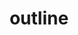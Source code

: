 ---
title: "outline"
description: "Sets a line outside of the element's border."
category: css
keywords: 
last_test_date: "2022-03-17"
test_url: "/tests/css-outline.html"
test_results_url: "https://app.emailonacid.com/app/acidtest/lNFpqGgdxFrmgevoZciqnebVLZKXIWKyHp5HCLRCDt9GB/list"
stats: {
    apple-mail: {
        macos: {
            "16.0":"y"
        },
        ios: {
            "15.4":"y"
        }
    },
    gmail: {
        desktop-webmail: {
            "2022-03":"y"
        },
        ios: {
            "2022-03":"y"
        },
        android: {
            "2022-03":"y"
        },
        mobile-webmail: {
            "2022-03":"y"
        }
    },
    orange: {
        desktop-webmail: {
            "2022-03":"n"
        },
        ios: {
            "2022-03":"n"
        },
        android: {
            "2022-03":"n"
        }
    },
    outlook: {
        outlook-one: {
            "2022-05": "y"
        },
        windows: {
            "2007":"n",
            "2010":"n",
            "2013":"n",
            "2016":"n",
            "2019":"n"
        },
        windows-mail: {
            "2022-03":"n"
        },
        macos: {
            "16.60":"y"
        },
        outlook-com: {
            "2022-03":"y"
        },
        ios: {
            "2022-03":"y"
        },
        android: {
            "2022-03":"y"
        }
    },
    samsung-email: {
        android: {
            "6.0":"u"
        }
    },
    sfr: {
        desktop-webmail: {
            "2022-03":"y"
        },
        ios: {
            "2022-03":"y"
        },
        android: {
            "2022-03":"y"
        }
    },
    thunderbird: {
        macos: {
            "78.14":"y"
        }
    },
    aol: {
        desktop-webmail: {
            "2022-03":"y"
        },
        ios: {
            "2022-03":"y"
        },
        android: {
            "2022-03":"y"
        }
    },
    yahoo: {
        desktop-webmail: {
            "2022-03":"y"
        },
        ios: {
            "2022-03":"y"
        },
        android: {
            "2022-03":"y"
        }
    },
    protonmail: {
        desktop-webmail: {
            "2022-03":"y"
        },
        ios: {
            "2022-03":"y"
        },
        android: {
            "2022-03":"y"
        }
    },
    hey: {
        desktop-webmail: {
            "2022-03":"y"
        }
    },
    mail-ru: {
        desktop-webmail: {
            "2022-03":"y"
        }
    },
    fastmail: {
        desktop-webmail: {
            "2022-03": "y"
        }
    },
    laposte: {
        desktop-webmail: {
            "2022-03": "y"
        }
    }
}
notes: "WebKit renders square outline even when using `border-radius`."
links: {
    "Can I use: outline":"https://caniuse.com/outline",
    "MDN: outline":"https://developer.mozilla.org/en-US/docs/Web/CSS/outline"
}
---